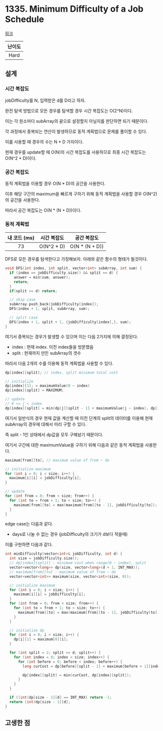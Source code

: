 # 1335. Minimum Difficulty of a Job Schedule

[링크](https://leetcode.com/problems/minimum-difficulty-of-a-job-schedule/)

| 난이도 |
| :----: |
|  Hard  |

## 설계

### 시간 복잡도

jobDifficulty를 N, 입력받은 d를 D라고 하자.

완전 탐색 방법으로 모든 경우를 탐색할 경우 시간 복잡도는 O(2^N)이다.

이는 각 원소마다 subArray의 끝으로 설정할지 아닐지를 판단하면 되기 때문이다.

각 과정에서 중복되는 연산이 발생하므로 동적 계획법으로 문제를 풀이할 수 있다.

이를 사용할 때 경우의 수는 N \* D 가지이다.

현재 경우를 update할 때 O(N)의 시간 복잡도를 사용하므로 최종 시간 복잡도는 O(N^2 \* D)이다.

### 공간 복잡도

동적 계획법을 이용할 경우 O(N \* D)의 공간을 사용한다.

이후 해당 구간의 maximum을 빠르게 구하기 위해 동적 계획법을 사용할 경우 O(N^2)의 공간을 사용한다.

따라서 공간 복잡도는 O(N \* (N + D))이다.

### 동적 계획법

| 내 코드 (ms) | 시간 복잡도 |   공간 복잡도   |
| :----------: | :---------: | :-------------: |
|      73      | O(N^2 \* D) | O(N \* (N + D)) |

DFS로 모든 경우를 탐색한다고 가정해보자. 아래와 같은 함수의 형태가 될것이다.

```cpp
void DFS(int index, int split, vector<int> subArray, int sum) {
  if (index == jobDifficulty.size() && split == d) {
    answer = min(sum, answer);
    return;
  }
  if(split >= d) return;

  // skip case
  subArray.push_back(jobDifficulty[index]);
  DFS(index + 1, split, subArray, sum);

  // split case
  DFS(index + 1, split + 1, {jobDifficulty[index],}, sum);
}
```

여기서 중복되는 경우가 발생할 수 있으며 이는 다음 2가지에 의해 결정된다.

- index : 현재 index. 이전 index들을 방문했음
- split : 현재까지 만든 subArray의 갯수

따라서 다음 2개의 수를 이용해 동적 계획법을 사용할 수 있다.

```cpp
dp[index][split]; // index, split minimum total cost

// initialize
dp[index][1]; = maximumValue(0 ~ index)
dp[index][split] = MAXIMUM;

// update
// 0 <= j < index
dp[index][split] = min(dp[j][split - 1] + maximumValue(j ~ index), dp[index][split])
```

여기서 일반식의 경우 현재 값을 계산할 때 이전 단계의 split의 데이터를 이용해 현재 subArray의 경우에 대해서 미리 구할 수 있다.

즉 split - 1인 상태에서 dp값을 모두 구해놨기 때문이다.

여기서 구간에 대한 maximumValue을 구하기 위해 다음과 같은 동적 계획법을 사용한다.

```cpp
maximum[from][to]; // maximum value of from ~ do

// initialize maximum
for (int i = 0; i < size; i++) {
  maximum[i][i] = jobDifficulty[i];
}

// update
for (int from = 0; from < size; from++) {
  for (int to = from + 1; to < size; to++) {
    maximum[from][to] = max(maximum[from][to - 1], jobDifficulty[to]);
  }
}
```

edge case는 다음과 같다.

- days로 나눌 수 없는 경우 (jobDifficulty의 크기가 d보다 작을때)

이를 구현하면 다음과 같다.

```cpp
int minDifficulty(vector<int>& jobDifficulty, int d) {
  int size = jobDifficulty.size();
  // dp[index][split] : minimum cost when range(0 ~ index), split
  vector<vector<long>> dp(size, vector<long>(d + 1, INT_MAX));
  // maximum[from][to] : maximum value of from ~ do
  vector<vector<int>> maximum(size, vector<int>(size, 0));

  // initialize maximum
  for (int i = 0; i < size; i++) {
    maximum[i][i] = jobDifficulty[i];
  }
  for (int from = 0; from < size; from++) {
    for (int to = from + 1; to < size; to++) {
      maximum[from][to] = max(maximum[from][to - 1], jobDifficulty[to]);
    }
  }

  // initialize dp
  for (int i = 0; i < size; i++) {
    dp[i][1] = maximum[0][i];
  }

  for (int split = 2; split <= d; split++) {
    for (int index = 0; index < size; index++) {
      for (int before = 0; before < index; before++) {
        long curCost = dp[before][split - 1] + maximum[before + 1][index];

        dp[index][split] = min(curCost, dp[index][split]);
      }
    }
  }

  if ((int)dp[size - 1][d] == INT_MAX) return -1;
  return (int)dp[size - 1][d];
}
```

## 고생한 점
